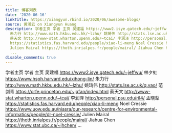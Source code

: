 ```yaml
---
title: 博客列表
date: '2020-06-16'
linkTitle: https://xiangyun.rbind.io/2020/06/awesome-blogs/
source: 黄湘云 on Xiangyun Huang
description: 学者主页 学者 主页 吴建福 https://www2.isye.gatech.edu/~jeffwu/ 林夕虹 https://www.hsph.harvard.edu/xihong-lin/
  朱力行 http://www.math.hkbu.edu.hk/~lzhu/ 姚琦伟 http://stats.lse.ac.uk/q.yao/ 范剑青 https://orfe.princeton.edu/~jqfan/index.html
  蔡天文 http://www-stat.wharton.upenn.edu/~tcai/ 李润泽 http://personal.psu.edu/ril4/ 孟晓犁
  https://statistics.fas.harvard.edu/people/xiao-li-meng Noel Cressie https://www.uow.edu.au/niasra/our-research/centre-for-environmental-informatics/people/dr-noel-cressie/
  Julien Mairal https://thoth.inrialpes.fr/people/mairal/ Jiahua Chen https://www.stat.ubc.ca/~jhchen/
  ...
disable_comments: true
---
```

学者主页 学者 主页 吴建福 https://www2.isye.gatech.edu/~jeffwu/ 林夕虹 https://www.hsph.harvard.edu/xihong-lin/ 朱力行 http://www.math.hkbu.edu.hk/~lzhu/ 姚琦伟 http://stats.lse.ac.uk/q.yao/ 范剑青 https://orfe.princeton.edu/~jqfan/index.html 蔡天文 http://www-stat.wharton.upenn.edu/~tcai/ 李润泽 http://personal.psu.edu/ril4/ 孟晓犁 https://statistics.fas.harvard.edu/people/xiao-li-meng Noel Cressie https://www.uow.edu.au/niasra/our-research/centre-for-environmental-informatics/people/dr-noel-cressie/ Julien Mairal https://thoth.inrialpes.fr/people/mairal/ Jiahua Chen https://www.stat.ubc.ca/~jhchen/ ...